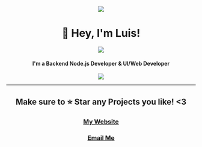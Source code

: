 <p align="center"><img src="https://i.imgur.com/A6bWGFl.gif"/></p>
<h1 align="center">👋 Hey, I'm Luis!</h1> 
<p align="center">
    <img style="text-align: center" src="https://discord.c99.nl/widget/theme-4/479456028967305247.png">
</p>

<h4 align="center">I'm a Backend Node.js Developer & UI/Web Developer<br></h4>

<p align="center">
    <img align="center" src="https://github-readme-stats.vercel.app/api?username=HypnoticSiege&show_icons=true&theme=react&include_all_commits=true&count_private=true">
</p>
<hr>
<h2 align="center">Make sure to ⭐ Star any Projects you like! <3</h2>
<h3 align="center"><a href='https://hypnoticsiege.codes' target="_blank">My Website</a></h3>
<h3 align="center"><a href='mailto: luis@hypnoticsiege.codes' target="_blank">Email Me</a></h3>
